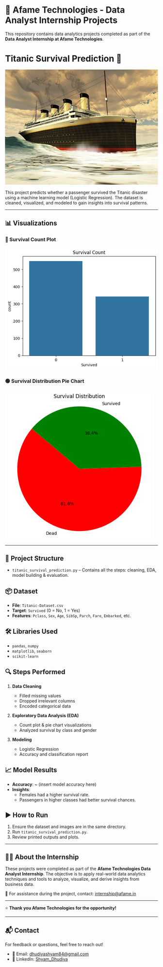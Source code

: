 # 🏢 Afame Technologies - Data Analyst Internship Projects

This repository contains data analytics projects completed as part of the **Data Analyst Internship at Afame Technologies**.

# Titanic Survival Prediction 🚢

![Image](Titanic_Picture.jpg)

This project predicts whether a passenger survived the Titanic disaster using a machine learning model (Logistic Regression). The dataset is cleaned, visualized, and modeled to gain insights into survival patterns.

---

## 📊 Visualizations

### 🔵 Survival Count Plot
![Survival Count](SurvivalCount.png)

### 🟢 Survival Distribution Pie Chart
![Survival Distribution](SurvivalDistribution.png)

---

## 📁 Project Structure

- `titanic_survival_prediction.py` – Contains all the steps: cleaning, EDA, model building & evaluation.

## 📦 Dataset

- **File**: `Titanic-Dataset.csv`
- **Target**: `Survived` (0 = No, 1 = Yes)
- **Features**: `Pclass`, `Sex`, `Age`, `SibSp`, `Parch`, `Fare`, `Embarked`, etc.

## 🛠️ Libraries Used

- `pandas`, `numpy`
- `matplotlib`, `seaborn`
- `scikit-learn`

## 🔍 Steps Performed

1. **Data Cleaning**  
   - Filled missing values  
   - Dropped irrelevant columns  
   - Encoded categorical data  

2. **Exploratory Data Analysis (EDA)**  
   - Count plot & pie chart visualizations  
   - Analyzed survival by class and gender  

3. **Modeling**  
   - Logistic Regression  
   - Accuracy and classification report  

## 📈 Model Results

- **Accuracy**: ~ (insert model accuracy here)
- **Insights**:
  - Females had a higher survival rate.
  - Passengers in higher classes had better survival chances.

## ▶️ How to Run

1. Ensure the dataset and images are in the same directory.
2. Run `titanic_survival_prediction.py`.
3. Review printed outputs and plots.

---

## 🧑‍💻 About the Internship

These projects were completed as part of the **Afame Technologies Data Analyst Internship**. The objective is to apply real-world data analytics techniques and tools to analyze, visualize, and derive insights from business data.

📩 For assistance during the project, contact: [internship@afame.in](mailto:internship@afame.in)

---

⭐ **Thank you Afame Technologies for the opportunity!**

---

## 📬 Contact

For feedback or questions, feel free to reach out!
- 📧 Email: [dhudiyashyam84@gmail.com](dhudiyashyam84@gmail.com)
- 🔗 LinkedIn: [Shyam_Dhudiya](www.linkedin.com/in/shyam-dhudiya-75240b302)
